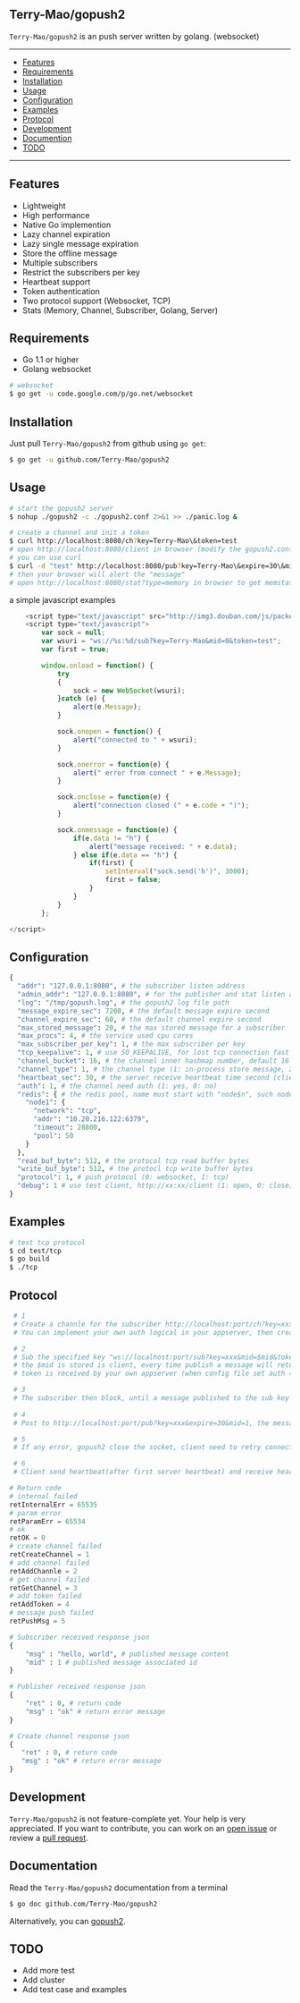 ## Terry-Mao/gopush2
`Terry-Mao/gopush2` is an push server written by golang. (websocket)

---------------------------------------
  * [Features](#features)
  * [Requirements](#requirements)
  * [Installation](#installation)
  * [Usage](#usage)
  * [Configuration](#configuration)
  * [Examples](#examples)
  * [Protocol](#protocol)
  * [Development](#development)
  * [Documention](#documentation)
  * [TODO](#todo)

---------------------------------------


## Features
 * Lightweight
 * High performance
 * Native Go implemention
 * Lazy channel expiration
 * Lazy single message expiration
 * Store the offline message
 * Multiple subscribers
 * Restrict the subscribers per key
 * Heartbeat support
 * Token authentication
 * Two protocol support (Websocket, TCP)
 * Stats (Memory, Channel, Subscriber, Golang, Server)

## Requirements
 * Go 1.1 or higher
 * Golang websocket

```sh
# websocket
$ go get -u code.google.com/p/go.net/websocket 
```

## Installation
Just pull `Terry-Mao/gopush2` from github using `go get`:

```sh
$ go get -u github.com/Terry-Mao/gopush2
```

## Usage
```sh
# start the gopush2 server
$ nohup ./gopush2 -c ./gopush2.conf 2>&1 >> ./panic.log &

# create a channel and init a token
$ curl http://localhost:8080/ch?key=Terry-Mao\&token=test
# open http://localhost:8080/client in browser (modify the gopush2.conf, set debug to 1)
# you can use curl
$ curl -d "test" http://localhost:8080/pub?key=Terry-Mao\&expire=30\&mid=1
# then your browser will alert the "message"
# open http://localhost:8080/stat?type=memory in browser to get memstats(type: memory, server, channel, subscriber, golang, config)
```
a simple javascript examples
```javascript
    <script type="text/javascript" src="http://img3.douban.com/js/packed_jquery.min6301986802.js" async="true"></script>
    <script type="text/javascript">
        var sock = null;
        var wsuri = "ws://%s:%d/sub?key=Terry-Mao&mid=0&token=test";
        var first = true;

        window.onload = function() {
            try
            {
                sock = new WebSocket(wsuri);
            }catch (e) {
                alert(e.Message);
            }

            sock.onopen = function() {
                alert("connected to " + wsuri);
            }

            sock.onerror = function(e) {
                alert(" error from connect " + e.Message);
            }

            sock.onclose = function(e) {
                alert("connection closed (" + e.code + ")");
            }

            sock.onmessage = function(e) {
                if(e.data != "h") {
                    alert("message received: " + e.data);
                } else if(e.data == "h") {
                    if(first) {
                        setInterval("sock.send('h')", 3000);
                        first = false;
                    }
                }
            }
        };

</script>
```

## Configuration
```python
{
  "addr": "127.0.0.1:8080", # the subscriber listen address
  "admin_addr": "127.0.0.1:8080", # for the publisher and stat listen address
  "log": "/tmp/gopush.log", # the gopush2 log file path
  "message_expire_sec": 7200, # the default message expire second
  "channel_expire_sec": 60, # the default channel expire second
  "max_stored_message": 20, # the max stored message for a subscriber
  "max_procs": 4, # the service used cpu cores
  "max_subscriber_per_key": 1, # the max subscriber per key
  "tcp_keepalive": 1, # use SO_KEEPALIVE, for lost tcp connection fast detection (1: open, 0: close)
  "channel_bucket": 16, # the channel inner hashmap number, default 16
  "channel_type": 1, # the channel type (1: in-process store message, 2: redis store message)
  "heartbeat_sec": 30, # the server receive heartbeat time second (client send heartbeat to server, then reply to client)
  "auth": 1, # the channel need auth (1: yes, 0: no)
  "redis": { # the redis pool, name must start with "node$n", such node1, node2, node3...
    "node1": {
      "network": "tcp",
      "addr": "10.20.216.122:6379",
      "timeout": 28800,
      "pool": 50
    }
  },
  "read_buf_byte": 512, # the protocol tcp read buffer bytes
  "write_buf_byte": 512, # the protocl tcp write buffer bytes
  "protocol": 1, # push protocol (0: websocket, 1: tcp)
  "debug": 1 # use test client, http://xx:xx/client (1: open, 0: close)
}
```

## Examples
```sh
# test tcp protocol
$ cd test/tcp
$ go build
$ ./tcp
```

## Protocol
```python
 # 1
 # Create a channle for the subscriber http://localhost:port/ch?key=xxx&token=xxx (when config file set auth = 1)
 # You can implement your own auth logical in your appserver, then create a channle and add a token for the subscriber then reply a token to the client

 # 2
 # Sub the specified key "ws://localhost:port/sub?key=xxx&mid=$mid&token=xxx" use websocket 
 # the $mid is stored is client, every time publish a message will return the mid, if client's $mid is nil then use 0
 # token is received by your own appserver (when config file set auth = 1 else token is not needed)

 # 3
 # The subscriber then block, until a message published to the sub key or receive a server heartbeat
 
 # 4
 # Post to http://localhost:port/pub?key=xxx&expire=30&mid=1, the message write to http body (the url query field "expire" means message expired after 30 second, mid(message id) is control by your app)

 # 5
 # If any error, gopush2 close the socket, client need to retry connect

 # 6
 # Client send heartbeat(after first server heartbeat) and receive heartbeat
```

```python
# Return code
# internal failed
retInternalErr = 65535
# param error
retParamErr = 65534
# ok
retOK = 0
# create channel failed
retCreateChannel = 1
# add channel failed
retAddChannle = 2
# get channel failed
retGetChannel = 3
# add token failed
retAddToken = 4
# message push failed
retPushMsg = 5

# Subscriber received response json
{
    "msg" : "hello, world", # published message content
    "mid" : 1 # published message associated id
}

# Publisher received response json
{
    "ret" : 0, # return code 
    "msg" : "ok" # return error message
}

# Create channel response json
{
   "ret" : 0, # return code
   "msg" : "ok" # return error message
}
```

## Development
`Terry-Mao/gopush2` is not feature-complete yet. Your help is very appreciated.
If you want to contribute, you can work on an [open issue](https://github.com/Terry-Mao/gopush2/issues?state=open) or review a [pull request](https://github.com/Terry-Mao/gopush2/pulls).

## Documentation
Read the `Terry-Mao/gopush2` documentation from a terminal
```sh
$ go doc github.com/Terry-Mao/gopush2
```
Alternatively, you can [gopush2](http://go.pkgdoc.org/github.com/Terry-Mao/gopush2).

## TODO
  * Add more test
  * Add cluster
  * Add test case and examples

